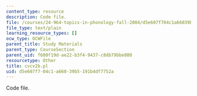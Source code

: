 ```yaml
---
content_type: resource
description: Code file.
file: /courses/24-964-topics-in-phonology-fall-2004/d5e607f704c1a66039b5191b4df7752a_cvcv2b.pl
file_type: text/plain
learning_resource_types: []
ocw_type: OCWFile
parent_title: Study Materials
parent_type: CourseSection
parent_uid: f600f19d-ae22-b3f4-9437-c8db79bbe880
resourcetype: Other
title: cvcv2b.pl
uid: d5e607f7-04c1-a660-39b5-191b4df7752a
---
```

Code file.